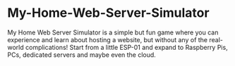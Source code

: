# My-Home-Web-Server-Simulator
My Home Web Server Simulator is a simple but fun game where you can experience and learn about hosting a website, but without any of the real-world complications! Start from a little ESP-01 and expand to Raspberry Pis, PCs, dedicated servers and maybe even the cloud.
